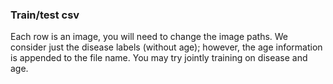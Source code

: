 ### Train/test csv

Each row is an image, you will need to change the image paths. We consider just the disease labels (without age); however, the age information is appended to the file name. You may try jointly training on disease and age.


